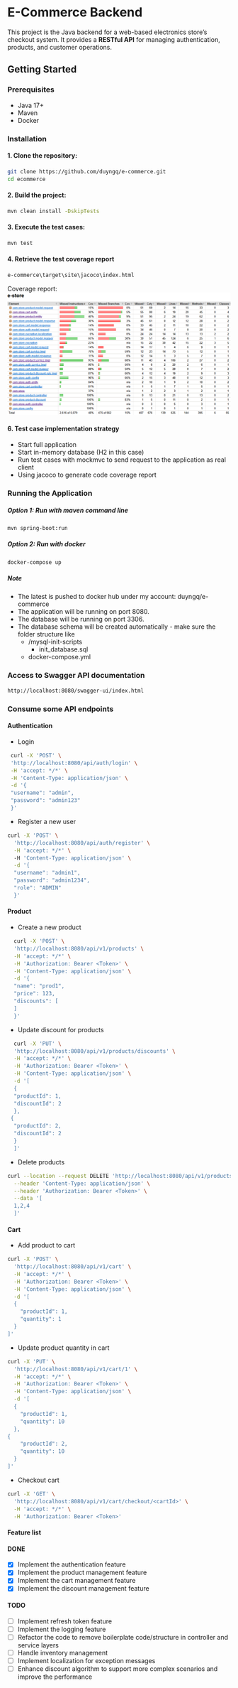 # E-Commerce Backend

This project is the Java backend for a web-based electronics store’s checkout system. It provides a **RESTful API** for managing authentication, products, and customer operations.
## Getting Started

### Prerequisites
- Java 17+
- Maven
- Docker

### Installation

#### 1. Clone the repository:
```sh
git clone https://github.com/duyngq/e-commerce.git
cd ecommerce
```
#### 2. Build the project:
```sh
mvn clean install -DskipTests
```
#### 3. Execute the test cases:
```sh
mvn test
```
#### 4. Retrieve the test coverage report
```sh
e-commerce\target\site\jacoco\index.html
```
Coverage report:
![unit_test_report.png](unit_test_report.png)

#### 6. Test case implementation strategy
 - Start full application
 - Start in-memory database (H2 in this case)
 - Run test cases with mockmvc to send request to the application as real client
 - Using jacoco to generate code coverage report

### Running the Application
##### Option 1: Run with maven command line
```sh
mvn spring-boot:run
```
##### Option 2: Run with docker
```sh
docker-compose up
```
##### Note
- The latest is pushed to docker hub under my account: duyngq/e-commerce
- The application will be running on port 8080.
- The database will be running on port 3306.
- The database schema will be created automatically - make sure the folder structure like
  - /mysql-init-scripts
    - init_database.sql
  - docker-compose.yml

### Access to Swagger API documentation
```sh
http://localhost:8080/swagger-ui/index.html
```

### Consume some API endpoints
#### Authentication
- Login
 ```sh
  curl -X 'POST' \
  'http://localhost:8080/api/auth/login' \
  -H 'accept: */*' \
  -H 'Content-Type: application/json' \
  -d '{
  "username": "admin",
  "password": "admin123"
  }'
```

- Register a new user
```sh
curl -X 'POST' \
  'http://localhost:8080/api/auth/register' \
  -H 'accept: */*' \  
  -H 'Content-Type: application/json' \
  -d '{
  "username": "admin1",
  "password": "admin1234",
  "role": "ADMIN"
  }'
```
#### Product
- Create a new product
```sh
  curl -X 'POST' \
  'http://localhost:8080/api/v1/products' \
  -H 'accept: */*' \
  -H 'Authorization: Bearer <Token>' \
  -H 'Content-Type: application/json' \
  -d '{
  "name": "prod1",
  "price": 123,
  "discounts": [
  ]
  }'
  ```
- Update discount for products
```sh
  curl -X 'PUT' \
  'http://localhost:8080/api/v1/products/discounts' \
  -H 'accept: */*' \
  -H 'Authorization: Bearer <Token>' \
  -H 'Content-Type: application/json' \
  -d '[
  {
  "productId": 1,
  "discountId": 2
  },
 {
  "productId": 2,
  "discountId": 2
  }
  ]'
  ```
- Delete products
```sh
curl --location --request DELETE 'http://localhost:8080/api/v1/products' \
  --header 'Content-Type: application/json' \
  --header 'Authorization: Bearer <Token>' \
  --data '[
  1,2,4
  ]'
```

#### Cart
- Add product to cart
```sh
curl -X 'POST' \
  'http://localhost:8080/api/v1/cart' \
  -H 'accept: */*' \
  -H 'Authorization: Bearer <Token>' \
  -H 'Content-Type: application/json' \
  -d '[
  {
    "productId": 1,
    "quantity": 1
  }
]'
```
- Update product quantity in cart
```sh
curl -X 'PUT' \
  'http://localhost:8080/api/v1/cart/1' \
  -H 'accept: */*' \
  -H 'Authorization: Bearer <Token>' \
  -H 'Content-Type: application/json' \
  -d '[
  {
    "productId": 1,
    "quantity": 10
  },
{
    "productId": 2,
    "quantity": 10
  }
]'
```
- Checkout cart
```sh
curl -X 'GET' \
  'http://localhost:8080/api/v1/cart/checkout/<cartId>' \
  -H 'accept: */*' \
  -H 'Authorization: Bearer <Token>'
```

#### Feature list
#### DONE
- [x] Implement the authentication feature
- [x] Implement the product management feature
- [x] Implement the cart management feature
- [x] Implement the discount management feature

#### TODO
- [ ] Implement refresh token feature
- [ ] Implement the logging feature
- [ ] Refactor the code to remove boilerplate code/structure in controller and service layers
- [ ] Handle inventory management
- [ ] Implement localization for exception messages
- [ ] Enhance discount algorithm to support more complex scenarios and improve the performance 